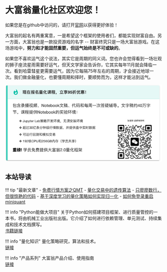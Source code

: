 <h1>大富翁量化社区欢迎您！</h1>

如果您是在github中访问的，请打开[官网](https://www.jieyu.ai)以获得更好体验！

大富翁的起名有两重寓意，一是希望这个框架的使用者们，都能实现财富自由。另一方面，大富翁也是一款投资游戏的名字 -- 财富终究只是一场大富翁游戏。在这场游戏中，**努力和才能固然重要，但运气始终是不可或缺的**。

如果您不喜欢运气这个说法，其实它是周期的同义词。您也许会觉得看到一场壮观的狮子座流星雨需要好运气，但天文学家会告诉你，它其实每年11月就会降临一次。看到哈雷彗星更需要运气，因为它每隔75年左右的周期，才会接近地球一次。我们做金融量化，也要懂周期和择时，要顺势而为，这样才能沾到运气。

[![](docs/assets/img/course_promotion.png?1)](https://www.jieyu.ai/articles/coursea/cheese/intro)

<!--
!!! tip "大富翁量化课程本周最后优惠！"
    《大富翁量化交易实战课》火热开课中。自带notebook环境，30亿条以上行情数据，支持回测和模拟盘。课程共约48小时（直播时长），约40万字节文字稿和700多个示例代码。

    <div style="display:flex;justify-content:space-evenly;align-items:center;height:160px;">
    <div style="display:flex;flex-flow:column;align-items:center;height:100%;justify-content:space-around">
        <img src="https://images.jieyu.ai/images/hot/quantfans.png?2" style="height:115px">
        <div>宽粉（课程咨询）</div>
    </div>
    <div style="display:flex;flex-flow:column;align-items:center;height:100%;justify-content:space-around">
        <img src="https://images.jieyu.ai/images/hot/gzh_258.jpg?2" style="height:125px">
        <div>公众号</div>
    </div>
    </div>
-->

## 本站导读

!!! tip "最新文章"
    - [免费行情方案之QMT](docs/blog/posts/qmt-get-stock-price.md)
    - [量化交易中的遗传算法](docs/blog/posts/genetic-algorithms.md)
    - [只廖廖数行，但很惊艳的代码](http://www.jieyu.ai/blog/2023/12/19/%E5%8F%AA%E5%BB%96%E5%BB%96%E6%95%B0%E8%A1%8C%E4%BD%86%E5%BE%88%E6%83%8A%E8%89%B3%E7%9A%84%E4%BB%A3%E7%A0%81/)
    - [基于深度学习的量化策略如何实现归一化](http://www.jieyu.ai/blog/2023/12/16/%E5%9F%BA%E4%BA%8E%E6%B7%B1%E5%BA%A6%E5%AD%A6%E4%B9%A0%E7%9A%84%E9%87%8F%E5%8C%96%E7%AD%96%E7%95%A5%E5%A6%82%E4%BD%95%E5%AE%9E%E7%8E%B0%E5%BD%92%E4%B8%80%E5%8C%96/)
    - [如何免登录重启miniquant](http://www.jieyu.ai/blog/2023/12/14/%E5%A6%82%E4%BD%95%E5%85%8D%E7%99%BB%E5%BD%95%E9%87%8D%E5%90%AFminiqmt/)

!!! info "Python能做大项目"
    关于Python如何搭建项目框架、进行质量管控的一本书，将由机械工业出版社出版。它介绍了如何进行依赖管理、单元测试、持续集成和技术文档撰写。
    <br>[书籍链接](python/best-practice-python/chap01)

!!! info "量化知识"
    量化策略研究，算法和技术。
    <br>[链接](investment/策略研究/cornnors_rsi/)

!!! info "产品系列"
    大富翁产品介绍、使用指南<br>[链接](products/)


